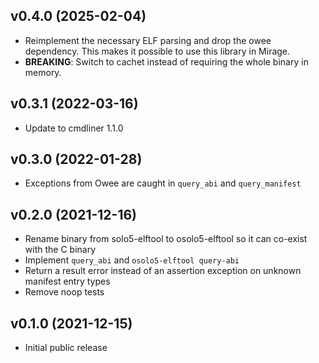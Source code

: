 ## v0.4.0 (2025-02-04)

* Reimplement the necessary ELF parsing and drop the owee dependency. This makes it possible to use this library in Mirage.
* **BREAKING**: Switch to cachet instead of requiring the whole binary in memory.

## v0.3.1 (2022-03-16)

* Update to cmdliner 1.1.0

## v0.3.0 (2022-01-28)

* Exceptions from Owee are caught in `query_abi` and `query_manifest`

## v0.2.0 (2021-12-16)

* Rename binary from solo5-elftool to osolo5-elftool so it can co-exist with
  the C binary
* Implement `query_abi` and `osolo5-elftool query-abi`
* Return a result error instead of an assertion exception on unknown manifest
  entry types
* Remove noop tests

## v0.1.0 (2021-12-15)

* Initial public release
